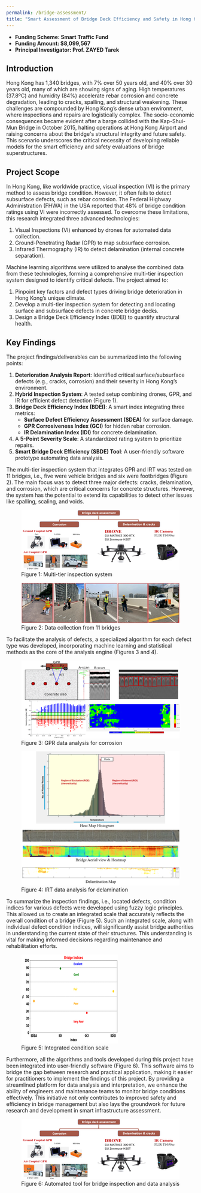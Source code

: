 ```yaml
---
permalink: /bridge-assessment/
title: "Smart Assessment of Bridge Deck Efficiency and Safety in Hong Kong"
---
```


- **Funding Scheme: Smart Traffic Fund** 
- **Funding Amount: $8,099,567** 
- **Principal Investigator: Prof. ZAYED Tarek** 

## Introduction 
Hong Kong has 1,340 bridges, with 7% over 50 years old, and 40% over 30 years old, many of which are showing signs of aging. High temperatures (37.8ºC) and humidity (84%) accelerate rebar corrosion and concrete degradation, leading to cracks, spalling, and structural weakening. These challenges are compounded by Hong Kong’s dense urban environment, where inspections and repairs are logistically complex.  The socio-economic consequences became evident after a barge collided with the Kap-Shui-Mun Bridge in October 2015, halting operations at Hong Kong Airport and raising concerns about the bridge's structural integrity and future safety. This scenario underscores the critical necessity of developing reliable models for the smart efficiency and safety evaluations of bridge superstructures. 

## Project Scope 
In Hong Kong, like worldwide practice, visual inspection (VI) is the primary method to assess bridge condition. However, it often fails to detect subsurface defects, such as rebar corrosion. The Federal Highway Administration (FHWA) in the USA reported that 48% of bridge condition ratings using VI were incorrectly assessed. To overcome these limitations, this research integrated three advanced technologies: 
1. Visual Inspections (VI) enhanced by drones for automated data collection.
2. Ground-Penetrating Radar (GPR) to map subsurface corrosion.
3. Infrared Thermography (IR) to detect delamination (internal concrete separation).

Machine learning algorithms were utilized to analyse the combined data from these technologies, forming a comprehensive multi-tier inspection system designed to identify critical defects. The project aimed to: 
1. Pinpoint key factors and defect types driving bridge deterioration in Hong Kong’s unique climate.
2. Develop a multi-tier inspection system for detecting and locating surface and subsurface defects in concrete bridge decks.
3. Design a Bridge Deck Efficiency Index (BDEI) to quantify structural health. 

## Key Findings 
The project findings/deliverables can be summarized into the following points: 
1. **Deterioration Analysis Report**: Identified critical surface/subsurface defects (e.g., cracks, corrosion) and their severity in Hong Kong’s environment.
2. **Hybrid Inspection System**: A tested setup combining drones, GPR, and IR for efficient defect detection (Figure 1).
3. **Bridge Deck Efficiency Index (BDEI)**: A smart index integrating three metrics:
   - **Surface Defect Efficiency Assessment (SDEA)** for surface damage.
   - **GPR Corrosiveness Index (GCI)** for hidden rebar corrosion.
   - **IR Delamination Index (IDI)** for concrete delamination.
4. A **5-Point Severity Scale**: A standardized rating system to prioritize repairs.
5. **Smart Bridge Deck Efficiency (SBDE) Tool**: A user-friendly software prototype automating data analysis.

The multi-tier inspection system that integrates GPR and IRT was tested on 11 bridges, i.e., five were vehicle bridges and six were footbridges (Figure 2). The main focus was to detect three major defects: cracks, delamination, and corrosion, which are critical concerns for concrete structures. However, the system has the potential to extend its capabilities to detect other issues like spalling, scaling, and voids. 

<figure>
  <img src="../assets/images/multiTierInsp.png" alt="Figure 1: Multi-tier inspection system">
  <figcaption>Figure 1: Multi-tier inspection system</figcaption>
</figure>

<figure>
  <img src="../assets/images/DataCollection.png" alt="Figure 2: Data collection from 11 bridges">
  <figcaption>Figure 2: Data collection from 11 bridges</figcaption>
</figure>

To facilitate the analysis of defects, a specialized algorithm for each defect type was developed, incorporating machine learning and statistical methods as the core of the analysis engine (Figures 3 and 4). 

<figure>
  <img src="../assets/images/GPR.png" alt="Figure 3: GPR data analysis for corrosion">
  <figcaption>Figure 3: GPR data analysis for corrosion</figcaption>
</figure>

<figure>
  <img src="../assets/images/IRT_data.png" alt="Figure 4: IRT data analysis for delamination">
  <figcaption>Figure 4: IRT data analysis for delamination</figcaption>
</figure>

To summarize the inspection findings, i.e., located defects, condition indices for various defects were developed using fuzzy logic principles. This allowed us to create an integrated scale that accurately reflects the overall condition of a bridge (Figure 5). Such an integrated scale, along with individual defect condition indices, will significantly assist bridge authorities in understanding the current state of their structures. This understanding is vital for making informed decisions regarding maintenance and rehabilitation efforts. 


<figure>
  <img src="../assets/images/IntAss.png" alt="Figure 5: Integrated condition scale">
  <figcaption>Figure 5: Integrated condition scale</figcaption>
</figure>

Furthermore, all the algorithms and tools developed during this project have been integrated into user-friendly software (Figure 6). This software aims to bridge the gap between research and practical application, making it easier for practitioners to implement the findings of this project. By providing a streamlined platform for data analysis and interpretation, we enhance the ability of engineers and maintenance teams to monitor bridge conditions effectively. This initiative not only contributes to improved safety and efficiency in bridge management but also lays the groundwork for future research and development in smart infrastructure assessment. 

<figure>
  <img src="../assets/images/multiTierInsp.png" alt="Figure 6: Automated tool for bridge inspection and data analysis">
  <figcaption>Figure 6: Automated tool for bridge inspection and data analysis</figcaption>
</figure>
